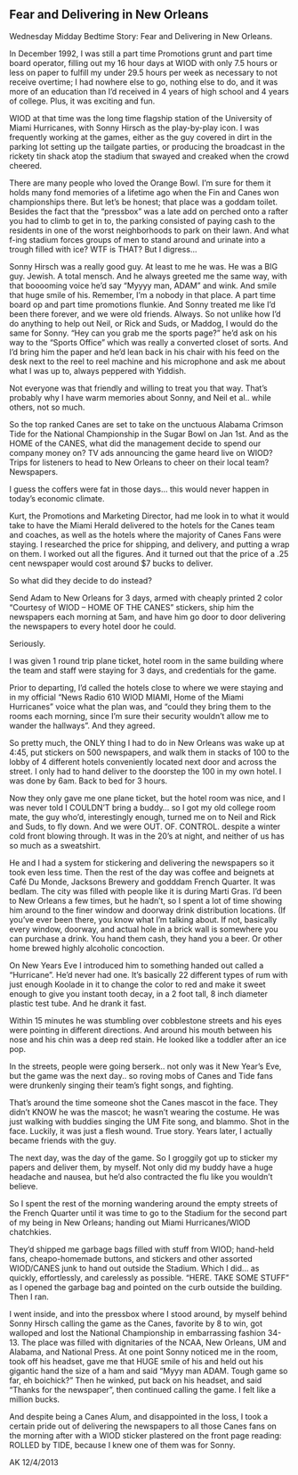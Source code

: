 ## Fear and Delivering in New Orleans

Wednesday Midday Bedtime Story: Fear and Delivering in New Orleans.

In December 1992, I was still a part time Promotions grunt and part time board operator, filling out my 16 hour days at WIOD with only 7.5 hours or less on paper to fulfill my under 29.5 hours per week as necessary to not receive overtime; I had nowhere else to go, nothing else to do, and it was more of an education than I’d received in 4 years of high school and 4 years of college. Plus, it was exciting and fun.

WIOD at that time was the long time flagship station of the University of Miami Hurricanes, with Sonny Hirsch as the play-by-play icon. I was frequently working at the games, either as the guy covered in dirt in the parking lot setting up the tailgate parties, or producing the broadcast in the rickety tin shack atop the stadium that swayed and creaked when the crowd cheered.

There are many people who loved the Orange Bowl. I’m sure for them it holds many fond memories of a lifetime ago when the Fin and Canes won championships there. But let’s be honest; that place was a goddam toilet. Besides the fact that the “pressbox” was a late add on perched onto a rafter you had to climb to get in to, the parking consisted of paying cash to the residents in one of the worst neighborhoods to park on their lawn. And what f-ing stadium forces groups of men to stand around and urinate into a trough filled with ice? WTF is THAT? But I digress…

Sonny Hirsch was a really good guy. At least to me he was. He was a BIG guy. Jewish. A total mensch. And he always greeted me the same way, with that booooming voice he’d say “Myyyy man, ADAM” and wink. And smile that huge smile of his. Remember, I’m a nobody in that place. A part time board op and part time promotions flunkie. And Sonny treated me like I’d been there forever, and we were old friends. Always. So not unlike how I’d do anything to help out Neil, or Rick and Suds, or Maddog, I would do the same for Sonny. “Hey can you grab me the sports page?” he’d ask on his way to the “Sports Office” which was really a converted closet of sorts. And I’d bring him the paper and he’d lean back in his chair with his feed on the desk next to the reel to reel machine and his microphone and ask me about what I was up to, always peppered with Yiddish.

Not everyone was that friendly and willing to treat you that way. That’s probably why I have warm memories about Sonny, and Neil et al.. while others, not so much.

So the top ranked Canes are set to take on the unctuous Alabama Crimson Tide for the National Championship in the Sugar Bowl on Jan 1st. And as the HOME of the CANES, what did the management decide to spend our company money on? TV ads announcing the game heard live on WIOD? Trips for listeners to head to New Orleans to cheer on their local team? Newspapers.

I guess the coffers were fat in those days… this would never happen in today’s economic climate.

Kurt, the Promotions and Marketing Director, had me look in to what it would take to have the Miami Herald delivered to the hotels for the Canes team and coaches, as well as the hotels where the majority of Canes Fans were staying. I researched the price for shipping, and delivery, and putting a wrap on them. I worked out all the figures. And it turned out that the price of a .25 cent newspaper would cost around $7 bucks to deliver.

So what did they decide to do instead?

Send Adam to New Orleans for 3 days, armed with cheaply printed 2 color “Courtesy of WIOD – HOME OF THE CANES” stickers, ship him the newspapers each morning at 5am, and have him go door to door delivering the newspapers to every hotel door he could.

Seriously.

I was given 1 round trip plane ticket, hotel room in the same building where the team and staff were staying for 3 days, and credentials for the game.

Prior to departing, I’d called the hotels close to where we were staying and in my official “News Radio 610 WIOD MIAMI, Home of the Miami Hurricanes” voice what the plan was, and “could they bring them to the rooms each morning, since I’m sure their security wouldn’t allow me to wander the hallways”. And they agreed.

So pretty much, the ONLY thing I had to do in New Orleans was wake up at 4:45, put stickers on 500 newspapers, and walk them in stacks of 100 to the lobby of 4 different hotels conveniently located next door and across the street. I only had to hand deliver to the doorstep the 100 in my own hotel. I was done by 6am. Back to bed for 3 hours.

Now they only gave me one plane ticket, but the hotel room was nice, and I was never told I COULDN’T bring a buddy… so I got my old college room mate, the guy who’d, interestingly enough, turned me on to Neil and Rick and Suds, to fly down. And we were OUT. OF. CONTROL. despite a winter cold front blowing through. It was in the 20’s at night, and neither of us has so much as a sweatshirt.

He and I had a system for stickering and delivering the newspapers so it took even less time. Then the rest of the day was coffee and beignets at Café Du Monde, Jacksons Brewery and godddam French Quarter. It was bedlam. The city was filled with people like it is during Marti Gras. I’d been to New Orleans a few times, but he hadn’t, so I spent a lot of time showing him around to the finer window and doorway drink distribution locations. (If you’ve ever been there, you know what I’m talking about. If not, basically every window, doorway, and actual hole in a brick wall is somewhere you can purchase a drink. You hand them cash, they hand you a beer. Or other home brewed highly alcoholic concoction.

On New Years Eve I introduced him to something handed out called a “Hurricane”. He’d never had one. It’s basically 22 different types of rum with just enough Koolade in it to change the color to red and make it sweet enough to give you instant tooth decay, in a 2 foot tall, 8 inch diameter plastic test tube. And he drank it fast.

Within 15 minutes he was stumbling over cobblestone streets and his eyes were pointing in different directions. And around his mouth between his nose and his chin was a deep red stain. He looked like a toddler after an ice pop.

In the streets, people were going berserk.. not only was it New Year’s Eve, but the game was the next day.. so roving mobs of Canes and Tide fans were drunkenly singing their team’s fight songs, and fighting.

That’s around the time someone shot the Canes mascot in the face. They didn’t KNOW he was the mascot; he wasn’t wearing the costume. He was just walking with buddies singing the UM Fite song, and blammo. Shot in the face. Luckily, it was just a flesh wound. True story. Years later, I actually became friends with the guy.

The next day, was the day of the game. So I groggily got up to sticker my papers and deliver them, by myself. Not only did my buddy have a huge headache and nausea, but he’d also contracted the flu like you wouldn’t believe.

So I spent the rest of the morning wandering around the empty streets of the French Quarter until it was time to go to the Stadium for the second part of my being in New Orleans; handing out Miami Hurricanes/WIOD chatchkies.

They’d shipped me garbage bags filled with stuff from WIOD; hand-held fans, cheapo-homemade buttons, and stickers and other assorted WIOD/CANES junk to hand out outside the Stadium. Which I did… as quickly, effortlessly, and carelessly as possible. “HERE. TAKE SOME STUFF” as I opened the garbage bag and pointed on the curb outside the building. Then I ran.

I went inside, and into the pressbox where I stood around, by myself behind Sonny Hirsch calling the game as the Canes, favorite by 8 to win, got walloped and lost the National Championship in embarrassing fashion 34-13. The place was filled with dignitaries of the NCAA, New Orleans, UM and Alabama, and National Press. At one point Sonny noticed me in the room, took off his headset, gave me that HUGE smile of his and held out his gigantic hand the size of a ham and said “Myyy man ADAM. Tough game so far, eh boichick?” Then he winked, put back on his headset, and said “Thanks for the newspaper”, then continued calling the game. I felt like a million bucks.

And despite being a Canes Alum, and disappointed in the loss, I took a certain pride out of delivering the newspapers to all those Canes fans on the morning after with a WIOD sticker plastered on the front page reading: ROLLED by TIDE, because I knew one of them was for Sonny.

AK 12/4/2013
